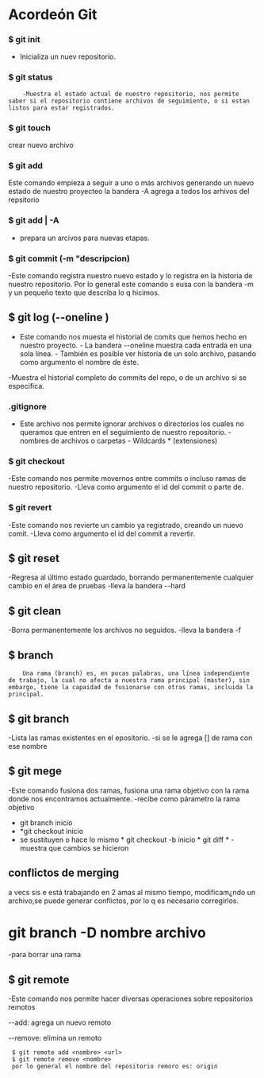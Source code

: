 # Acordeón Git

### $ git init
  * Inicializa un nuev repositorio.
 
### $ git status
        -Muestra el estado actual de nuestro repositorio, nos permite saber si el repositorio contiene archivos de seguimiento, o si estan listos para estar registrados.

### $ git touch
   crear nuevo archivo
### $ git add
  Este comando empieza a seguir a uno o más archivos generando un nuevo estado de nuestro proyecteo
 la bandera -A agrega a todos los arhivos del repsitorio

### $ git add <archivo> | -A
 - prepara un arcivos para nuevas etapas.
 
### $ git commit (-m "descripcion)
  -Este comando registra nuestro nuevo estado y lo registra en la historia de nuestro repositorio.
Por lo general este comando s eusa con la bandera -m  y un pequeño texto que describa lo q hicimos.

## $ git log (--oneline <archivo>)
- Este comando nos muesta el historial de comits que hemos hecho en nuestro proyecto.
        - La bandera --oneline muestra cada entrada en una sola línea.
        - También es posible ver historia de un solo archivo, pasando como argumento el nombre de éste.
        
-Muestra el historial completo de commits del repo, o de un archivo si se especifica.

###  .gitignore
- Este archivo nos permite ignorar archivos o directorios los cuales no queramos que entren en el seguimiento de nuestro repositorio.
        - nombres de archivos o carpetas
        - Wildcards * (extensiones)

### $ git checkout
-Este comando nos permite movernos entre commits o incluso ramas de nuestro repositorio.
        -Lleva como argumento el id del commit o parte de.
        
### $ git revert
-Este comando nos revierte un cambio ya registrado, creando un nuevo comit.
        -Lleva como argumento el id del commit a revertir.
## $ git reset

-Regresa al último estado guardado, borrando permanentemente cualquier cambio en el área de pruebas
    -lleva la bandera --hard
## $ git clean 
-Borra permanentemente los archivos no seguidos.
    -lleva la bandera  -f
## $ branch    
        Una rama (branch) es, en pocas palabras, una línea independiente de trabajo, la cual no afecta a nuestra rama principal (master), sin embargo, tiene la capaidad de fusionarse con otras ramas, incluida la principal.

##  $ git branch
-Lista las ramas existentes en el epositorio.
    -si se le agrega [<nombre>] de rama con ese nombre
## $ git mege

-Este comando fusiona dos ramas, fusiona una rama objetivo con la rama donde nos encontramos actualmente.
 -recibe como párametro la rama objetivo
 * git branch inicio
 * *git checkout inicio
 * se sustituyen o hace lo mismo 
        *   git checkout -b inicio
        *  git diff 
        *       -muestra que cambios se hicieron
## conflictos de merging
a vecs sis e está trabajando en 2 amas al mismo tiempo, modificam¿ndo un archivo,se puede generar conflictos, por lo q es necesario corregirlos.
# git branch -D nombre archivo

-para borrar una rama

## $ git remote

-Este comando nos permite hacer diversas  operaciones sobre repositorios remotos

--add: agrega un nuevo remoto

--remove: elimina un remoto

     $ git remote add <nombre> <url>
     $ git remote remove <nombre>
     por lo general el nombre del repositorio remoro es: origin

